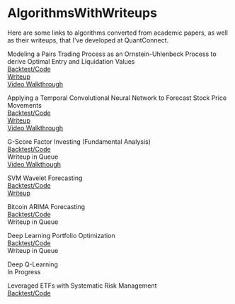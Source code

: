 # AlgorithmsWithWriteups
Here are some links to algorithms converted from academic papers, as well as their writeups, that I've developed at QuantConnect.
  
Modeling a Pairs Trading Process as an Ornstein-Uhlenbeck Process to derive Optimal Entry and Liquidation Values  
[Backtest/Code](https://www.quantconnect.com/terminal/processCache/?request=embedded_backtest_14b6c6614134b8af76818387e9e74232.html)  
[Writeup](https://www.quantconnect.com/tutorials/strategy-library/optimal-pairs-trading)  
[Video Walkthrough](https://www.youtube.com/watch?v=RFj8SPuZ43Y) 
  
Applying a Temporal Convolutional Neural Network to Forecast Stock Price Movements  
[Backtest/Code](https://www.quantconnect.com/terminal/processCache/?request=embedded_backtest_9791a5615cd7ab78c4c70c12e8157014.html)  
[Writeup](https://www.quantconnect.com/tutorials/strategy-library/forecasting-stock-prices-using-a-temporal-cnn-model)  
[Video Walkthrough](https://www.youtube.com/watch?v=yYPhOFfstLY)  
  
G-Score Factor Investing (Fundamental Analysis)  
[Backtest/Code](https://www.quantconnect.com/terminal/processCache?request=embedded_backtest_4b575276a5c8789bd24b031e81e8cdf3.html)  
Writeup in Queue  
[Video Walkthough](https://www.youtube.com/watch?v=peaX0z5hA5U)
  
SVM Wavelet Forecasting   
[Backtest/Code](https://www.quantconnect.com/terminal/processCache/?request=embedded_backtest_c5da749bbf6d7b5dee1fa5509d6ad8e5.html)  
[Writeup](https://www.quantconnect.com/tutorials/strategy-library/svm-wavelet-forecasting)  

Bitcoin ARIMA Forecasting   
[Backtest/Code](https://www.quantconnect.com/terminal/processCache?request=embedded_backtest_5f73c6cec527c2665a194c8fc9dd94e1.html)  
Writeup in Queue  

Deep Learning Portfolio Optimization  
[Backtest/Code](https://www.quantconnect.com/terminal/processCache/?request=embedded_backtest_4ebbe01bfea8c5ae6f98fcda38a50b1c.html)  
Writeup in Queue  

Deep Q-Learning   
In Progress  
   
Leveraged ETFs with Systematic Risk Management  
[Backtest/Code](https://www.quantconnect.com/tutorials/strategy-library/leveraged-etfs-with-systematic-risk-management)  
